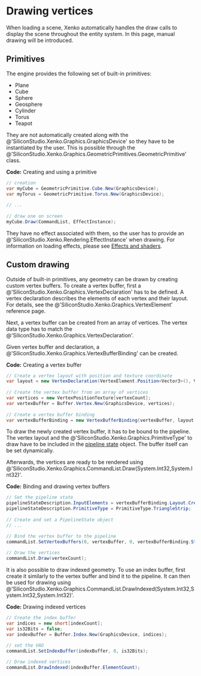 # Drawing vertices

When loading a scene, Xenko automatically handles the draw calls to display the scene throughout the entity system. In this page, manual drawing will be introduced.

## Primitives

The engine provides the following set of built-in primitives:

- Plane
- Cube
- Sphere
- Geosphere
- Cylinder
- Torus
- Teapot

They are not automatically created along with the @'SiliconStudio.Xenko.Graphics.GraphicsDevice' so they have to be instantiated by the user. This is possible through the @'SiliconStudio.Xenko.Graphics.GeometricPrimitives.GeometricPrimitive' class.

**Code:** Creating and using a primitive

```cs
// creation
var myCube = GeometricPrimitive.Cube.New(GraphicsDevice);
var myTorus = GeometricPrimitive.Torus.New(GraphicsDevice);
 
// ...
 
// draw one on screen
myCube.Draw(CommandList, EffectInstance);
```

They have no effect associated with them, so the user has to provide an @'SiliconStudio.Xenko.Rendering.EffectInstance' when drawing. For information on loading effects, please see [Effects and shaders](../effects-and-shaders/index.md).

## Custom drawing

Outside of built-in primitives, any geometry can be drawn by creating custom vertex buffers. To create a vertex buffer, first a @'SiliconStudio.Xenko.Graphics.VertexDeclaration' has to be defined. A vertex declaration describes the elements of each vertex and their layout.
For details, see the @'SiliconStudio.Xenko.Graphics.VertexElement' reference page.

Next, a vertex buffer can be created from an array of vertices. The vertex data type has to match the @'SiliconStudio.Xenko.Graphics.VertexDeclaration'.

Given vertex buffer and declaration, a @'SiliconStudio.Xenko.Graphics.VertexBufferBinding' can be created. 

**Code:** Creating a vertex buffer

```cs
// Create a vertex layout with position and texture coordinate
var layout = new VertexDeclaration(VertexElement.Position<Vector3>(), VertexElement.TextureCoordinate<Vector2>()) 
 
// Create the vertex buffer from an array of vertices
var vertices = new VertexPositionTexture[vertexCount];
var vertexBuffer = Buffer.Vertex.New(GraphicsDevice, vertices);
 
// Create a vertex buffer binding
var vertexBufferBinding = new VertexBufferBinding(vertexBuffer, layout, vertexCount);
```

To draw the newly created vertex buffer, it has to be bound to the pipeline. The vertex layout and the @'SiliconStudio.Xenko.Graphics.PrimitiveType' to draw have to be included in the [pipeline state](pipeline-state.md) object. The buffer itself can be set dynamically.

Afterwards, the vertices are ready to be rendered using @'SiliconStudio.Xenko.Graphics.CommandList.Draw(System.Int32,System.Int32)'.

**Code:** Binding and drawing vertex buffers

```cs
// Set the pipeline state
pipelineStateDescription.InputElements = vertexBufferBinding.Layout.CreateInputElements();
pipelineStateDescription.PrimitiveType = PrimitiveType.TriangleStrip;
 
// Create and set a PipelineState object
// ...

// Bind the vertex buffer to the pipeline
commandList.SetVertexBuffers(0, vertexBuffer, 0, vertexBufferBinding.Stride);
 
// Draw the vertices
commandList.Draw(vertexCount);
```

It is also possible to draw indexed geometry. To use an index buffer, first create it similarly to the vertex buffer and bind it to the pipeline.
It can then be used for drawing using @'SiliconStudio.Xenko.Graphics.CommandList.DrawIndexed(System.Int32,System.Int32,System.Int32)'.

**Code:** Drawing indexed vertices

```cs
// Create the index buffer
var indices = new short[indexCount];
var is32Bits = false;
var indexBuffer = Buffer.Index.New(GraphicsDevice, indices);
 
// set the VAO
commandList.SetIndexBuffer(indexBuffer, 0, is32Bits);

// Draw indexed vertices
commandList.DrawIndexed(indexBuffer.ElementCount);
```

